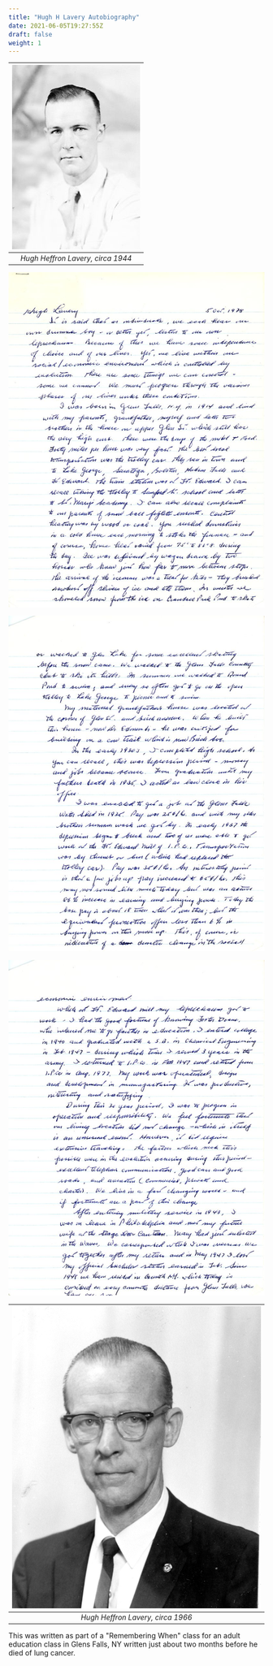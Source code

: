 ```yaml
---
title: "Hugh H Lavery Autobiography"
date: 2021-06-05T19:27:55Z
draft: false
weight: 1
---
```

| ![portrait HHL](HughHLavery.jpg?height=300px) |
|:---:|
|*Hugh Heffron Lavery, circa 1944*|
![first page](HHL1.jpg)

![second page](HHL2.jpg)

![third page](HHL3.jpg)

| ![1966Portrait](1966viiiHughHLavery.jpg?height=300px) |
|:---:|
|*Hugh Heffron Lavery, circa 1966*|

This was written as part of a "Remembering When" class for an adult education class in Glens Falls, NY written just about two months before he died of lung cancer.
